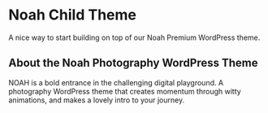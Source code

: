 # Noah Child Theme
A nice way to start building on top of our Noah Premium WordPress theme.

## About the Noah Photography WordPress Theme
NOAH is a bold entrance in the challenging digital playground. A photography WordPress theme that creates momentum through witty animations, and makes a lovely intro to your journey.
